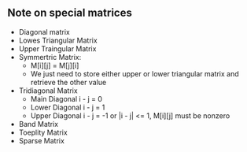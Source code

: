 ## Note on special matrices
- Diagonal matrix
- Lowes Triangular Matrix
- Upper Traingular Matrix
- Symmertric Matrix:
    - M[i][j] = M[j][i]
    - We just need to store either upper or lower triangular matrix and retrieve the other value
- Tridiagonal Matrix
    - Main Diagonal i - j = 0
    - Lower Diagonal i - j = 1
    - Upper Diagonal i - j = -1
    or |i - j| <= 1, M[i][j] must be nonzero
- Band Matrix
- Toeplity Matrix
- Sparse Matrix